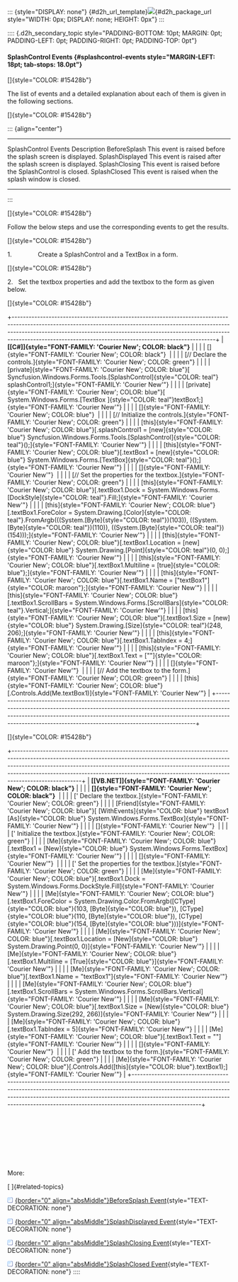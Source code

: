 ::: {style="DISPLAY: none"}
[](ms-xhelp:///?Id=d2h_url_template){#d2h_url_template}![](!package_url!){#d2h_package_url style="WIDTH: 0px; DISPLAY: none; HEIGHT: 0px"}
:::

:::: {.d2h_secondary_topic style="PADDING-BOTTOM: 10pt; MARGIN: 0pt; PADDING-LEFT: 0pt; PADDING-RIGHT: 0pt; PADDING-TOP: 0pt"}
#### SplashControl Events {#splashcontrol-events style="MARGIN-LEFT: 18pt; tab-stops: 18.0pt"}

[]{style="COLOR: #15428b"} 

The list of events and a detailed explanation about each of them is given in the following sections.

[]{style="COLOR: #15428b"} 

::: {align="center"}
  ---------------------- -------------------------------------------------------------
  SplashControl Events   Description
  BeforeSplash           This event is raised before the splash screen is displayed.
  SplashDisplayed        This event is raised after the splash screen is displayed.
  SplashClosing          This event is raised before the SplashControl is closed.
  SplashClosed           This event is raised when the splash window is closed.
  ---------------------- -------------------------------------------------------------
:::

[]{style="COLOR: #15428b"} 

Follow the below steps and use the corresponding events to get the results.

[]{style="COLOR: #15428b"} 

1.               Create a SplashControl and a TextBox in a form.

[]{style="COLOR: #15428b"} 

2.   Set the textbox properties and add the textbox to the form as given below.

[]{style="COLOR: #15428b"} 

+-----------------------------------------------------------------------------------------------------------------------------------------------------------------------------------------------------------------------------------------------------------------------------------------------------------------+
| **[\[C#\]]{style="FONT-FAMILY: 'Courier New'; COLOR: black"}**                                                                                                                                                                                                                                                  |
|                                                                                                                                                                                                                                                                                                                 |
| []{style="FONT-FAMILY: 'Courier New'; COLOR: black"}                                                                                                                                                                                                                                                            |
|                                                                                                                                                                                                                                                                                                                 |
| [// Declare the controls.]{style="FONT-FAMILY: 'Courier New'; COLOR: green"}                                                                                                                                                                                                                                    |
|                                                                                                                                                                                                                                                                                                                 |
| [private]{style="FONT-FAMILY: 'Courier New'; COLOR: blue"}[ Syncfusion.Windows.Forms.Tools.[SplashControl]{style="COLOR: teal"} splashControl1;]{style="FONT-FAMILY: 'Courier New'"}                                                                                                                            |
|                                                                                                                                                                                                                                                                                                                 |
| [private]{style="FONT-FAMILY: 'Courier New'; COLOR: blue"}[ System.Windows.Forms.[TextBox ]{style="COLOR: teal"}textBox1;]{style="FONT-FAMILY: 'Courier New'"}                                                                                                                                                  |
|                                                                                                                                                                                                                                                                                                                 |
| []{style="FONT-FAMILY: 'Courier New'; COLOR: blue"}                                                                                                                                                                                                                                                             |
|                                                                                                                                                                                                                                                                                                                 |
| [// Initialize the controls.]{style="FONT-FAMILY: 'Courier New'; COLOR: green"}                                                                                                                                                                                                                                 |
|                                                                                                                                                                                                                                                                                                                 |
| [this]{style="FONT-FAMILY: 'Courier New'; COLOR: blue"}[.splashControl1 = [new]{style="COLOR: blue"} Syncfusion.Windows.Forms.Tools.[SplashControl]{style="COLOR: teal"}();]{style="FONT-FAMILY: 'Courier New'"}                                                                                                |
|                                                                                                                                                                                                                                                                                                                 |
| [this]{style="FONT-FAMILY: 'Courier New'; COLOR: blue"}[.textBox1 = [new]{style="COLOR: blue"} System.Windows.Forms.[TextBox]{style="COLOR: teal"}();]{style="FONT-FAMILY: 'Courier New'"}                                                                                                                      |
|                                                                                                                                                                                                                                                                                                                 |
| []{style="FONT-FAMILY: 'Courier New'"}                                                                                                                                                                                                                                                                          |
|                                                                                                                                                                                                                                                                                                                 |
| [// Set the properties for the textbox.]{style="FONT-FAMILY: 'Courier New'; COLOR: green"}                                                                                                                                                                                                                      |
|                                                                                                                                                                                                                                                                                                                 |
| [this]{style="FONT-FAMILY: 'Courier New'; COLOR: blue"}[.textBox1.Dock = System.Windows.Forms.[DockStyle]{style="COLOR: teal"}.Fill;]{style="FONT-FAMILY: 'Courier New'"}                                                                                                                                       |
|                                                                                                                                                                                                                                                                                                                 |
| [this]{style="FONT-FAMILY: 'Courier New'; COLOR: blue"}[.textBox1.ForeColor = System.Drawing.[Color]{style="COLOR: teal"}.FromArgb(((System.[Byte]{style="COLOR: teal"})(103)), ((System.[Byte]{style="COLOR: teal"})(110)), ((System.[Byte]{style="COLOR: teal"})(154)));]{style="FONT-FAMILY: 'Courier New'"} |
|                                                                                                                                                                                                                                                                                                                 |
| [this]{style="FONT-FAMILY: 'Courier New'; COLOR: blue"}[.textBox1.Location = [new]{style="COLOR: blue"} System.Drawing.[Point]{style="COLOR: teal"}(0, 0);]{style="FONT-FAMILY: 'Courier New'"}                                                                                                                 |
|                                                                                                                                                                                                                                                                                                                 |
| [this]{style="FONT-FAMILY: 'Courier New'; COLOR: blue"}[.textBox1.Multiline = [true]{style="COLOR: blue"};]{style="FONT-FAMILY: 'Courier New'"}                                                                                                                                                                 |
|                                                                                                                                                                                                                                                                                                                 |
| [this]{style="FONT-FAMILY: 'Courier New'; COLOR: blue"}[.textBox1.Name = [\"textBox1\"]{style="COLOR: maroon"};]{style="FONT-FAMILY: 'Courier New'"}                                                                                                                                                            |
|                                                                                                                                                                                                                                                                                                                 |
| [this]{style="FONT-FAMILY: 'Courier New'; COLOR: blue"}[.textBox1.ScrollBars = System.Windows.Forms.[ScrollBars]{style="COLOR: teal"}.Vertical;]{style="FONT-FAMILY: 'Courier New'"}                                                                                                                            |
|                                                                                                                                                                                                                                                                                                                 |
| [this]{style="FONT-FAMILY: 'Courier New'; COLOR: blue"}[.textBox1.Size = [new]{style="COLOR: blue"} System.Drawing.[Size]{style="COLOR: teal"}(248, 206);]{style="FONT-FAMILY: 'Courier New'"}                                                                                                                  |
|                                                                                                                                                                                                                                                                                                                 |
| [this]{style="FONT-FAMILY: 'Courier New'; COLOR: blue"}[.textBox1.TabIndex = 4;]{style="FONT-FAMILY: 'Courier New'"}                                                                                                                                                                                            |
|                                                                                                                                                                                                                                                                                                                 |
| [this]{style="FONT-FAMILY: 'Courier New'; COLOR: blue"}[.textBox1.Text = [\"\"]{style="COLOR: maroon"};]{style="FONT-FAMILY: 'Courier New'"}                                                                                                                                                                    |
|                                                                                                                                                                                                                                                                                                                 |
| []{style="FONT-FAMILY: 'Courier New'"}                                                                                                                                                                                                                                                                          |
|                                                                                                                                                                                                                                                                                                                 |
| [// Add the textbox to the form.]{style="FONT-FAMILY: 'Courier New'; COLOR: green"}                                                                                                                                                                                                                             |
|                                                                                                                                                                                                                                                                                                                 |
| [this]{style="FONT-FAMILY: 'Courier New'; COLOR: blue"}[.Controls.Add(Me.textBox1)]{style="FONT-FAMILY: 'Courier New'"}                                                                                                                                                                                         |
+-----------------------------------------------------------------------------------------------------------------------------------------------------------------------------------------------------------------------------------------------------------------------------------------------------------------+

[]{style="COLOR: #15428b"} 

+------------------------------------------------------------------------------------------------------------------------------------------------------------------------------------------------------------------------------------------------------------------------------------------------------------------------------------------------+
| **[\[VB.NET\]]{style="FONT-FAMILY: 'Courier New'; COLOR: black"}**                                                                                                                                                                                                                                                                             |
|                                                                                                                                                                                                                                                                                                                                                |
| **[]{style="FONT-FAMILY: 'Courier New'; COLOR: black"}**                                                                                                                                                                                                                                                                                       |
|                                                                                                                                                                                                                                                                                                                                                |
| [\' Declare the textbox.]{style="FONT-FAMILY: 'Courier New'; COLOR: green"}                                                                                                                                                                                                                                                                    |
|                                                                                                                                                                                                                                                                                                                                                |
| [Friend]{style="FONT-FAMILY: 'Courier New'; COLOR: blue"}[ [WithEvents]{style="COLOR: blue"} textBox1 [As]{style="COLOR: blue"} System.Windows.Forms.TextBox]{style="FONT-FAMILY: 'Courier New'"}                                                                                                                                              |
|                                                                                                                                                                                                                                                                                                                                                |
| []{style="FONT-FAMILY: 'Courier New'"}                                                                                                                                                                                                                                                                                                         |
|                                                                                                                                                                                                                                                                                                                                                |
| [\' Initialize the textbox.]{style="FONT-FAMILY: 'Courier New'; COLOR: green"}                                                                                                                                                                                                                                                                 |
|                                                                                                                                                                                                                                                                                                                                                |
| [Me]{style="FONT-FAMILY: 'Courier New'; COLOR: blue"}[.textBox1 = [New]{style="COLOR: blue"} System.Windows.Forms.TextBox]{style="FONT-FAMILY: 'Courier New'"}                                                                                                                                                                                 |
|                                                                                                                                                                                                                                                                                                                                                |
| []{style="FONT-FAMILY: 'Courier New'"}                                                                                                                                                                                                                                                                                                         |
|                                                                                                                                                                                                                                                                                                                                                |
| [\' Set the properties for the textbox.]{style="FONT-FAMILY: 'Courier New'; COLOR: green"}                                                                                                                                                                                                                                                     |
|                                                                                                                                                                                                                                                                                                                                                |
| [Me]{style="FONT-FAMILY: 'Courier New'; COLOR: blue"}[.textBox1.Dock = System.Windows.Forms.DockStyle.Fill]{style="FONT-FAMILY: 'Courier New'"}                                                                                                                                                                                                |
|                                                                                                                                                                                                                                                                                                                                                |
| [Me]{style="FONT-FAMILY: 'Courier New'; COLOR: blue"}[.textBox1.ForeColor = System.Drawing.Color.FromArgb([CType]{style="COLOR: blue"}(103, [Byte]{style="COLOR: blue"}), [CType]{style="COLOR: blue"}(110, [Byte]{style="COLOR: blue"}), [CType]{style="COLOR: blue"}(154, [Byte]{style="COLOR: blue"}))]{style="FONT-FAMILY: 'Courier New'"} |
|                                                                                                                                                                                                                                                                                                                                                |
| [Me]{style="FONT-FAMILY: 'Courier New'; COLOR: blue"}[.textBox1.Location = [New]{style="COLOR: blue"} System.Drawing.Point(0, 0)]{style="FONT-FAMILY: 'Courier New'"}                                                                                                                                                                          |
|                                                                                                                                                                                                                                                                                                                                                |
| [Me]{style="FONT-FAMILY: 'Courier New'; COLOR: blue"}[.textBox1.Multiline = [True]{style="COLOR: blue"}]{style="FONT-FAMILY: 'Courier New'"}                                                                                                                                                                                                   |
|                                                                                                                                                                                                                                                                                                                                                |
| [Me]{style="FONT-FAMILY: 'Courier New'; COLOR: blue"}[.textBox1.Name = \"textBox1\"]{style="FONT-FAMILY: 'Courier New'"}                                                                                                                                                                                                                       |
|                                                                                                                                                                                                                                                                                                                                                |
| [Me]{style="FONT-FAMILY: 'Courier New'; COLOR: blue"}[.textBox1.ScrollBars = System.Windows.Forms.ScrollBars.Vertical]{style="FONT-FAMILY: 'Courier New'"}                                                                                                                                                                                     |
|                                                                                                                                                                                                                                                                                                                                                |
| [Me]{style="FONT-FAMILY: 'Courier New'; COLOR: blue"}[.textBox1.Size = [New]{style="COLOR: blue"} System.Drawing.Size(292, 266)]{style="FONT-FAMILY: 'Courier New'"}                                                                                                                                                                           |
|                                                                                                                                                                                                                                                                                                                                                |
| [Me]{style="FONT-FAMILY: 'Courier New'; COLOR: blue"}[.textBox1.TabIndex = 5]{style="FONT-FAMILY: 'Courier New'"}                                                                                                                                                                                                                              |
|                                                                                                                                                                                                                                                                                                                                                |
| [Me]{style="FONT-FAMILY: 'Courier New'; COLOR: blue"}[.textBox1.Text = \"\"]{style="FONT-FAMILY: 'Courier New'"}                                                                                                                                                                                                                               |
|                                                                                                                                                                                                                                                                                                                                                |
| []{style="FONT-FAMILY: 'Courier New'"}                                                                                                                                                                                                                                                                                                         |
|                                                                                                                                                                                                                                                                                                                                                |
| [\' Add the textbox to the form.]{style="FONT-FAMILY: 'Courier New'; COLOR: green"}                                                                                                                                                                                                                                                            |
|                                                                                                                                                                                                                                                                                                                                                |
| [Me]{style="FONT-FAMILY: 'Courier New'; COLOR: blue"}[.Controls.Add([this]{style="COLOR: blue"}.textBox1);]{style="FONT-FAMILY: 'Courier New'"}                                                                                                                                                                                                |
+------------------------------------------------------------------------------------------------------------------------------------------------------------------------------------------------------------------------------------------------------------------------------------------------------------------------------------------------+

 

 

 

 

More:

[ ]{#related-topics}

[![](button.gif){border="0" align="absMiddle"}BeforeSplash Event](ms-xhelp:///?Id=04763647-e03f-462c-82f1-aea5ea6b3bf3){style="TEXT-DECORATION: none"}

[![](button.gif){border="0" align="absMiddle"}SplashDisplayed Event](ms-xhelp:///?Id=242fdc8e-c2eb-42dc-965f-b7b1eda8a9bd){style="TEXT-DECORATION: none"}

[![](button.gif){border="0" align="absMiddle"}SplashClosing Event](ms-xhelp:///?Id=be463f0e-e59c-4f88-90f6-55ba67c24575){style="TEXT-DECORATION: none"}

[![](button.gif){border="0" align="absMiddle"}SplashClosed Event](ms-xhelp:///?Id=b069dbe4-fdd4-47bb-bfba-b243b6ffb590){style="TEXT-DECORATION: none"}
::::
